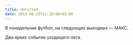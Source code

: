 ```yaml
---
title: Untitled
date: 2013-08-23T11:19:00+03:00
---
```


В понедельник футбол, на следующих выходных — МАКС.

Два ярких события уходящего лета.
